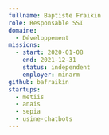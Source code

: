 ```yaml
---
fullname: Baptiste Fraikin
role: Responsable SSI
domaine:
  - Développement
missions:
  - start: 2020-01-08
    end: 2021-12-31
    status: independent
    employer: minarm
github: bafraikin
startups:
  - metiis
  - anais
  - sepia
  - usine-chatbots
---
```

